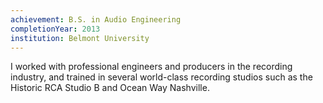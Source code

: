 ```yaml
---
achievement: B.S. in Audio Engineering
completionYear: 2013
institution: Belmont University
---
```


I worked with professional engineers and producers in the recording industry, and trained in several world-class recording studios such as the Historic RCA Studio B and Ocean Way Nashville.
